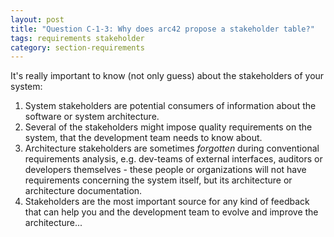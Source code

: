 ```yaml
---
layout: post
title: "Question C-1-3: Why does arc42 propose a stakeholder table?"
tags: requirements stakeholder
category: section-requirements
---
```


It's really important to know (not only guess) about the stakeholders of your system:

1. System stakeholders are potential consumers of information about the software or system architecture.
2. Several of the stakeholders might impose quality requirements on the system, that the development team needs to know about.
3. Architecture stakeholders are sometimes _forgotten_ during conventional requirements analysis, e.g. dev-teams of external interfaces, auditors
or developers themselves - these people or organizations will not have
requirements concerning the system itself, but its architecture or
architecture documentation.
4. Stakeholders are the most important source for any kind of feedback
that can help you and the development team to evolve and improve the architecture...  
